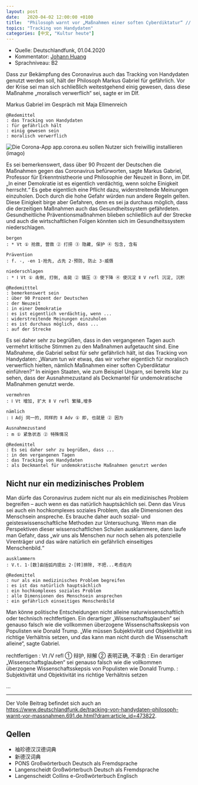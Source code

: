 ```yaml
---
layout: post
date:   2020-04-02 12:00:00 +0100
title:  "Philosoph warnt vor „Maßnahmen einer soften Cyberdiktatur“ // 哲学家警告“网络独裁措施”"
topics: "Tracking von Handydaten"
categories: [中文, "Kultur heute"]
---
```


- Quelle: Deutschlandfunk, 01.04.2020
- Kommentator: [Johann Huang](http://www.johannhuang.com/)
- Sprachniveau: B2


Dass zur Bekämpfung des Coronavirus auch das Tracking von Handydaten genutzt werden soll, hält der Philosoph Markus Gabriel für gefährlich. Vor der Krise sei man sich schließlich weitestgehend einig gewesen, dass diese Maßnahme „moralisch verwerflich“ sei, sagte er im Dlf.

Markus Gabriel im Gespräch mit Maja Ellmenreich

    @Redemittel
    : das Tracking von Handydaten
    : für gefährlich hält
    : einig gewesen sein
    : moralisch verwerflich


![Die Corona-App app.corona.eu sollen Nutzer sich freiwillig installieren (imago)](https://www.deutschlandfunk.de/media/thumbs/6/6de6bc69096674470bc2a2efc1720bcbv1_max_755x425_b3535db83dc50e27c1bb1392364c95a2.jpg?key=f5543e)

Es sei bemerkenswert, dass über 90 Prozent der Deutschen die Maßnahmen gegen das Coronavirus befürworten, sagte Markus Gabriel, Professor für Erkenntnistheorie und Philosophie der Neuzeit in Bonn, im Dlf. „In einer Demokratie ist es eigentlich verdächtig, wenn solche Einigkeit herrscht.“ Es gebe eigentlich eine Pflicht dazu, widerstreitende Meinungen einzuholen. Doch durch die hohe Gefahr würden nun andere Regeln gelten. Diese Einigkeit birge aber Gefahren, denn es sei ja durchaus möglich, dass die derzeitigen Maßnahmen auch das Gesundheitssystem gefährdeten. Gesundheitliche Präventionsmaßnahmen blieben schließlich auf der Strecke und auch die wirtschaftlichen Folgen könnten sich im Gesundheitssystem niederschlagen.

    bergen
    : * Vt ① 抢救, 营救 ② 打捞 ③ 隐藏, 保护 ④ 包含, 含有

    Prävention
    : f. -, -en 1·抢先, 占先 2·预防, 防止 3·威慑

    niederschlagen
    : * Ⅰ Vt ① 击倒, 打倒, 击毙 ② 镇压 ③ 使下降 ④ 使沉淀 Ⅱ V refl 沉淀, 沉积

    @Redemitttel
    : bemerkenswert sein
    : über 90 Prozent der Deutschen
    : der Neuzeit
    : in einer Demokratie
    : es ist eigentlich verdächtig, wenn ...
    : widerstreitende Meinungen einzuholen
    : es ist durchaus möglich, dass ...
    : auf der Strecke


Es sei daher sehr zu begrüßen, dass in den vergangenen Tagen auch vermehrt kritische Stimmen zu den Maßnahmen aufgetaucht sind. Eine Maßnahme, die Gabriel selbst für sehr gefährlich hält, ist das Tracking von Handydaten: „Warum tun wir etwas, das wir vorher eigentlich für moralisch verwerflich hielten, nämlich Maßnahmen einer soften Cyberdiktatur einführen?“ In einigen Staaten, wie zum Beispiel Ungarn, sei bereits klar zu sehen, dass der Ausnahmezustand als Deckmantel für undemokratische Maßnahmen genutzt werde.

    vermehren
    : Ⅰ Vt 增加, 扩大 Ⅱ V refl 繁殖,增多

    nämlich 
    : Ⅰ Adj 同一的, 同样的 Ⅱ Adv ① 即, 也就是 ② 因为

    Ausnahmezustand
    : m ① 紧急状态 ② 特殊情况

    @Redemittel
    : Es sei daher sehr zu begrüßen, dass ...
    : in den vergangenen Tagen
    : das Tracking von Handydaten
    : als Deckmantel für undemokratische Maßnahmen genutzt werden


## Nicht nur ein medizinisches Problem

Man dürfe das Coronavirus zudem nicht nur als ein medizinisches Problem begreifen – auch wenn es das natürlich hauptsächlich sei. Denn das Virus sei auch ein hochkomplexes soziales Problem, das alle Dimensionen des Menschsein anspreche. Es brauche daher auch sozial- und geisteswissenschaftliche Methoden zur Untersuchung. Wenn man die Perspektiven dieser wissenschaftlichen Schulen ausklammere, dann laufe man Gefahr, dass „wir uns als Menschen nur noch sehen als potenzielle Virenträger und das wäre natürlich ein gefährlich einseitiges Menschenbild.“

    ausklammern
    : V.t. 1·[数]由括弧内提出 2·[转]排除, 不把...考虑在内

    @Redemittel
    : nur als ein medizinisches Problem begreifen
    : es ist das natürlich hauptsächlich
    : ein hochkomplexes soziales Problem
    : alle Dimensionen des Menschsein ansprechen
    : ein gefährlich einseitiges Menschenbild


Man könne politische Entscheidungen nicht alleine naturwissenschaftlich oder technisch rechtfertigen. Ein derartiger „Wissenschaftsglauben“ sei genauso falsch wie die vollkommen überzogene Wissenschaftsskepsis von Populisten wie Donald Trump. „Wie müssen Subjektivität und Objektivität ins richtige Verhältnis setzen, und das kann man nicht durch die Wissenschaft alleine“, sagte Gabriel.

rechtfertigen
: Vt /V refl ① 辩护, 辩解 ② 表明正确, 不辜负
: Ein derartiger „Wissenschaftsglauben“ sei genauso falsch wie die vollkommen überzogene Wissenschaftsskepsis von Populisten wie Donald Trump.
: Subjektivität und Objektivität ins richtige Verhältnis setzen


...

---

Der Volle Beitrag befindet sich auch an <https://www.deutschlandfunk.de/tracking-von-handydaten-philosoph-warnt-vor-massnahmen.691.de.html?dram:article_id=473822>.


## Qellen

- 袖珍德汉汉德词典
- 新德汉词典
- PONS Großwörterbuch Deutsch als Fremdsprache
- Langenscheidt Großwörterbuch Deutsch als Fremdsprache
- Langenscheidt Collins e-Großwörterbuch Englisch
